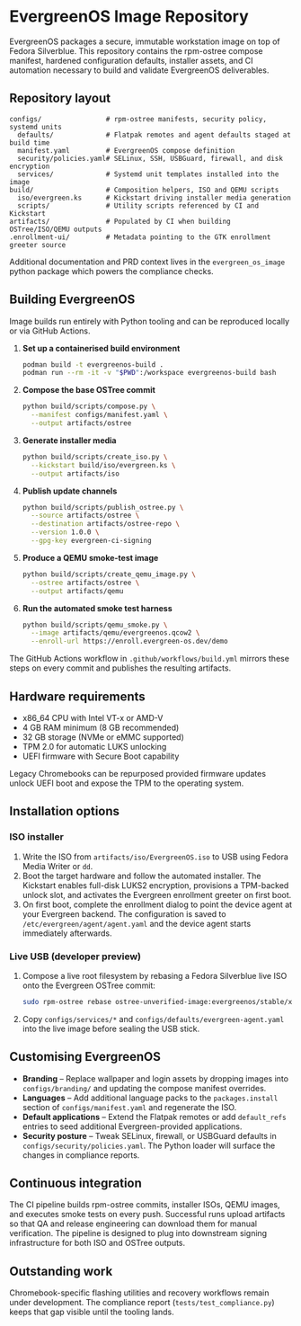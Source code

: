 # EvergreenOS Image Repository

EvergreenOS packages a secure, immutable workstation image on top of Fedora
Silverblue. This repository contains the rpm-ostree compose manifest, hardened
configuration defaults, installer assets, and CI automation necessary to build
and validate EvergreenOS deliverables.

## Repository layout

```
configs/                # rpm-ostree manifests, security policy, systemd units
  defaults/             # Flatpak remotes and agent defaults staged at build time
  manifest.yaml         # EvergreenOS compose definition
  security/policies.yaml# SELinux, SSH, USBGuard, firewall, and disk encryption
  services/             # Systemd unit templates installed into the image
build/                  # Composition helpers, ISO and QEMU scripts
  iso/evergreen.ks      # Kickstart driving installer media generation
  scripts/              # Utility scripts referenced by CI and Kickstart
artifacts/              # Populated by CI when building OSTree/ISO/QEMU outputs
.enrollment-ui/         # Metadata pointing to the GTK enrollment greeter source
```

Additional documentation and PRD context lives in the
`evergreen_os_image` python package which powers the compliance checks.

## Building EvergreenOS

Image builds run entirely with Python tooling and can be reproduced locally or
via GitHub Actions.

1. **Set up a containerised build environment**
   ```bash
   podman build -t evergreenos-build .
   podman run --rm -it -v "$PWD":/workspace evergreenos-build bash
   ```
2. **Compose the base OSTree commit**
   ```bash
   python build/scripts/compose.py \
     --manifest configs/manifest.yaml \
     --output artifacts/ostree
   ```
3. **Generate installer media**
   ```bash
   python build/scripts/create_iso.py \
     --kickstart build/iso/evergreen.ks \
     --output artifacts/iso
   ```
4. **Publish update channels**
   ```bash
   python build/scripts/publish_ostree.py \
     --source artifacts/ostree \
     --destination artifacts/ostree-repo \
     --version 1.0.0 \
     --gpg-key evergreen-ci-signing
   ```
5. **Produce a QEMU smoke-test image**
   ```bash
   python build/scripts/create_qemu_image.py \
     --ostree artifacts/ostree \
     --output artifacts/qemu
   ```
6. **Run the automated smoke test harness**
   ```bash
   python build/scripts/qemu_smoke.py \
     --image artifacts/qemu/evergreenos.qcow2 \
     --enroll-url https://enroll.evergreen-os.dev/demo
   ```

The GitHub Actions workflow in `.github/workflows/build.yml` mirrors these
steps on every commit and publishes the resulting artifacts.

## Hardware requirements

* x86_64 CPU with Intel VT-x or AMD-V
* 4 GB RAM minimum (8 GB recommended)
* 32 GB storage (NVMe or eMMC supported)
* TPM 2.0 for automatic LUKS unlocking
* UEFI firmware with Secure Boot capability

Legacy Chromebooks can be repurposed provided firmware updates unlock UEFI boot
and expose the TPM to the operating system.

## Installation options

### ISO installer

1. Write the ISO from `artifacts/iso/EvergreenOS.iso` to USB using Fedora Media
   Writer or `dd`.
2. Boot the target hardware and follow the automated installer. The Kickstart
   enables full-disk LUKS2 encryption, provisions a TPM-backed unlock slot, and
   activates the Evergreen enrollment greeter on first boot.
3. On first boot, complete the enrollment dialog to point the device agent at
   your Evergreen backend. The configuration is saved to
   `/etc/evergreen/agent/agent.yaml` and the device agent starts immediately
   afterwards.

### Live USB (developer preview)

1. Compose a live root filesystem by rebasing a Fedora Silverblue live ISO onto
   the Evergreen OSTree commit:
   ```bash
   sudo rpm-ostree rebase ostree-unverified-image:evergreenos/stable/x86_64
   ```
2. Copy `configs/services/*` and `configs/defaults/evergreen-agent.yaml` into the
   live image before sealing the USB stick.

## Customising EvergreenOS

* **Branding** – Replace wallpaper and login assets by dropping images into
  `configs/branding/` and updating the compose manifest overrides.
* **Languages** – Add additional language packs to the `packages.install`
  section of `configs/manifest.yaml` and regenerate the ISO.
* **Default applications** – Extend the Flatpak remotes or add `default_refs`
  entries to seed additional Evergreen-provided applications.
* **Security posture** – Tweak SELinux, firewall, or USBGuard defaults in
  `configs/security/policies.yaml`. The Python loader will surface the changes
  in compliance reports.

## Continuous integration

The CI pipeline builds rpm-ostree commits, installer ISOs, QEMU images, and
executes smoke tests on every push. Successful runs upload artifacts so that QA
and release engineering can download them for manual verification. The pipeline
is designed to plug into downstream signing infrastructure for both ISO and
OSTree outputs.

## Outstanding work

Chromebook-specific flashing utilities and recovery workflows remain under
development. The compliance report (`tests/test_compliance.py`) keeps that gap
visible until the tooling lands.
